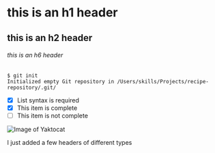 # this is an h1 header
## this is an h2 header
###### this is an h6 header
```
$ git init
Initialized empty Git repository in /Users/skills/Projects/recipe-repository/.git/
```

- [x] List syntax is required
- [x] This item is complete
- [ ] This item is not complete

![Image of Yaktocat](https://octodex.github.com/images/yaktocat.png)

































I just added a few headers of different types
